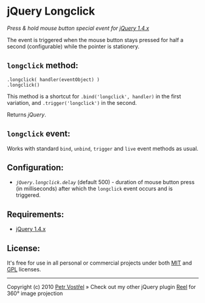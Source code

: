 jQuery Longclick
================

*Press & hold mouse button special event for [jQuery 1.4.x][jquery]*

The event is triggered when the mouse button stays pressed for half a second (configurable) while the pointer is stationery.

`longclick` method:
-------------------
    .longclick( handler(eventObject) )
    .longclick()

This method is a shortcut for `.bind('longclick', handler)` in the first variation,
and `.trigger('longclick')` in the second.

Returns *jQuery*.

`longclick` event:
------------------

Works with standard `bind`, `unbind`, `trigger` and `live` event methods as usual.

Configuration:
--------------

* *`jQuery.longclick.delay`* (default 500) - duration of mouse button press (in milliseconds) after which the `longclick` event occurs and is triggered.

Requirements:
-------------

* [jQuery 1.4.x][jquery]

License:
--------

It's free for use in all personal or commercial projects under both 
[MIT][license-mit] and [GPL][license-gpl] licenses.

---
Copyright (c) 2010 [Petr Vostřel][pisi]
» Check out my other jQuery plugin [Reel][reel] for 360° image projection

[license-mit]: /pisi/Longclick/raw/master/MIT-LICENSE.txt
[license-gpl]: /pisi/Longclick/raw/master/GPL-LICENSE.txt
[jquery]: http://www.jquery.com/
[pisi]: http://petr.vostrel.cz/
[reel]: http://jquery.vostrel.cz/reel
